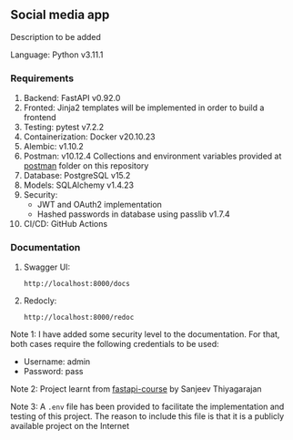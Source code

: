 ## Social media app

Description to be added

Language: Python v3.11.1

### Requirements
1. Backend: FastAPI v0.92.0
2. Fronted: Jinja2 templates will be implemented in order to build a frontend
3. Testing: pytest v7.2.2
4. Containerization: Docker v20.10.23
5. Alembic: v1.10.2
6. Postman: v10.12.4 Collections and environment variables provided at [postman](https://github.com/mvarrone/fastapi-social-media-app/tree/main/postman) folder on this repository
7. Database: PostgreSQL v15.2
8. Models: SQLAlchemy v1.4.23
9. Security:
    - JWT and OAuth2 implementation
    - Hashed passwords in database using passlib v1.7.4
10. CI/CD: GitHub Actions

### Documentation
1. Swagger UI:

    ```linux
    http://localhost:8000/docs
    ```
2. Redocly:

    ```linux
    http://localhost:8000/redoc
    ```

Note 1: I have added some security level to the documentation. For that, both cases require the following credentials to be used:
- Username: admin
- Password: pass

Note 2: Project learnt from [fastapi-course](https://github.com/Sanjeev-Thiyagarajan/fastapi-course) by Sanjeev Thiyagarajan

Note 3: A ```.env``` file has been provided to facilitate the implementation and testing of this project. The reason to include this file is that it is a publicly available project on the Internet